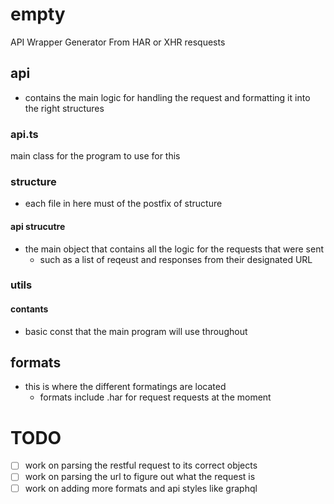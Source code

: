 # empty
API Wrapper Generator From HAR or XHR resquests

## api
- contains the main logic for handling the request and formatting it into the right structures

### api.ts
main class for the program to use for this 
### structure
- each file in here must of the postfix of structure
#### api strucutre
- the main object that contains all the logic for the requests that were sent
    - such as a list of reqeust and responses from their designated URL
### utils
#### contants 
- basic const that the main program will use throughout


## formats
- this is where the different formatings are located
    - formats include .har for request requests at the moment

# TODO
- [ ] work on parsing the restful request to its correct objects
- [ ] work on parsing the url to figure out what the request is
- [ ] work on adding more formats and api styles like graphql
